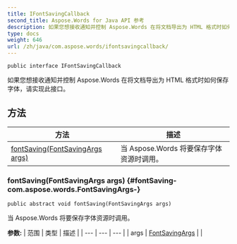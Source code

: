```yaml
---
title: IFontSavingCallback
second_title: Aspose.Words for Java API 参考
description: 如果您想接收通知并控制 Aspose.Words 在将文档导出为 HTML 格式时如何保存字体，请实现此接口。
type: docs
weight: 646
url: /zh/java/com.aspose.words/ifontsavingcallback/
---
```

```
public interface IFontSavingCallback
```

如果您想接收通知并控制 Aspose.Words 在将文档导出为 HTML 格式时如何保存字体，请实现此接口。
## 方法

| 方法 | 描述 |
| --- | --- |
| [fontSaving(FontSavingArgs args)](#fontSaving-com.aspose.words.FontSavingArgs-) | 当 Aspose.Words 将要保存字体资源时调用。 |
### fontSaving(FontSavingArgs args) {#fontSaving-com.aspose.words.FontSavingArgs-}
```
public abstract void fontSaving(FontSavingArgs args)
```


当 Aspose.Words 将要保存字体资源时调用。

**参数:**
| 范围 | 类型 | 描述 |
| --- | --- | --- |
| args | [FontSavingArgs](../../com.aspose.words/fontsavingargs) |  |

